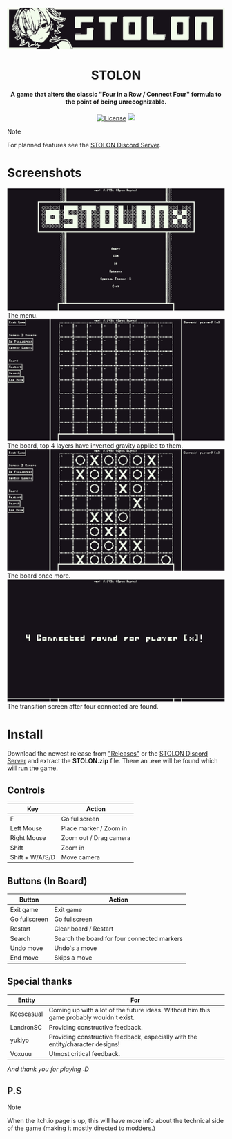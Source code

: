 <p align="center">
<img src="media/fax_icon_wide_3d-export.png" alt="StolonHeaderImg">
</p>

<h1 align="center">STOLON</h1>

<h4 align="center">A game that alters the classic "Four in a Row / Connect Four" formula to the point of being unrecognizable.</h4>

<p align="center">
<a href="LICENSE"><img src="https://img.shields.io/github/license/JTnadrooi/Stolon.svg" alt="License"></a>
<a href="https://discord.gg/qmuWrqbDG2"><img src="https://dcbadge.vercel.app/api/server/qmuWrqbDG2?style=flat" /></a>
</p>

> [!NOTE]
> For planned features see the [STOLON Discord Server](https://discord.gg/qmuWrqbDG2).

# Screenshots

<img src="media/Screenshot1.png" alt="Menu">
The menu.

<img src="media/Screenshot2.png" alt="Menu">
The board, top 4 layers have inverted gravity applied to them.

<img src="media/Screenshot3.png" alt="Menu">
The board once more.

<img src="media/Screenshot4.png" alt="Menu">
The transition screen after four connected are found.

# Install

Download the newest release from ["Releases"](https://github.com/JTnadrooi/Stolon/releases/) or the [STOLON Discord Server](https://discord.gg/qmuWrqbDG2) and extract the **STOLON.zip** file. There an .exe will be found which will run the game.

## Controls

| Key             | Action                 |
| --------------- | ---------------------- |
| F               | Go fullscreen          |
| Left Mouse      | Place marker / Zoom in |
| Right Mouse     | Zoom out / Drag camera |
| Shift           | Zoom in                |
| Shift + W/A/S/D | Move camera            |

## Buttons (In Board)

| Button        | Action                                      |
| ------------- | ------------------------------------------- |
| Exit game     | Exit game                                   |
| Go fullscreen | Go fullscreen                               |
| Restart       | Clear board / Restart                       |
| Search        | Search the board for four connected markers |
| Undo move     | Undo's a move                               |
| End move      | Skips a move                                |

## Special thanks

| Entity     | For                                                                                      |
| ---------- | ---------------------------------------------------------------------------------------- |
| Keescasual | Coming up with a lot of the future ideas. Without him this game probably wouldn't exist. |
| LandronSC  | Providing constructive feedback.                                                         |
| yukiyo     | Providing constructive feedback, especially with the entity/character designs!           |
| Voxuuu     | Utmost critical feedback.                                                                |

_And thank you for playing :D_

## P.S

> [!NOTE]
> When the itch.io page is up, this will have more info about the technical side of the game (making it mostly directed to modders.)
